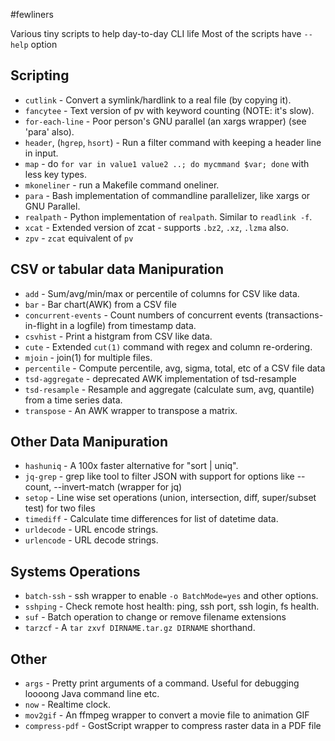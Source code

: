 #fewliners

Various tiny scripts to help day-to-day CLI life
Most of the scripts have `--help` option


## Scripting
* `cutlink`       - Convert a symlink/hardlink to a real file (by copying it).
* `fancytee`      - Text version of pv with keyword counting (NOTE: it's slow).
* `for-each-line` - Poor person's GNU parallel (an xargs wrapper) (see 'para' also).
* `header`, (`hgrep`, `hsort`)
                  - Run a filter command with keeping a header line in input.
* `map`           - do `for var in value1 value2 ..; do mycmmand $var; done` with less key types.
* `mkoneliner`    - run a Makefile command oneliner.
* `para`          - Bash implementation of commandline parallelizer, like xargs or GNU Parallel.
* `realpath`      - Python implementation of `realpath`. Similar to `readlink -f`.
* `xcat`          - Extended version of zcat - supports `.bz2`, `.xz`, `.lzma` also.
* `zpv`           - `zcat` equivalent of `pv`

## CSV or tabular data Manipuration
* `add`           - Sum/avg/min/max or percentile of columns for CSV like data.
* `bar`           - Bar chart(AWK) from a CSV file
* `concurrent-events`
                  -  Count numbers of concurrent events (transactions-in-flight in a logfile) from timestamp data.
* `csvhist`       - Print a histgram from CSV like data.
* `cute`          - Extended `cut(1)` command with regex and column re-ordering.
* `mjoin`         - join(1) for multiple files.
* `percentile`    - Compute percentile, avg, sigma, total, etc of a CSV file data
* `tsd-aggregate` - deprecated AWK implementation of tsd-resample
* `tsd-resample`  - Resample and aggregate (calculate sum, avg, quantile) from a time series data.
* `transpose`     - An AWK wrapper to transpose a matrix.

## Other Data Manipuration
* `hashuniq`      - A 100x faster alternative for "sort | uniq".
* `jq-grep`       - grep like tool to filter JSON with support for options like --count, --invert-match (wrapper for jq)
* `setop`         - Line wise set operations (union, intersection, diff, super/subset test) for two files
* `timediff`      - Calculate time differences for list of datetime data.
* `urldecode`     - URL encode strings.
* `urlencode`     - URL decode strings.

## Systems Operations
* `batch-ssh`     - ssh wrapper to enable `-o BatchMode=yes` and other options.
* `sshping`       - Check remote host health: ping, ssh port, ssh login, fs health.
* `suf`           - Batch operation to change or remove filename extensions
* `tarzcf`        - A `tar zxvf DIRNAME.tar.gz DIRNAME` shorthand.

## Other
* `args`          - Pretty print arguments of a command. Useful for debugging loooong Java command line etc.
* `now`           - Realtime clock.
* `mov2gif`       - An ffmpeg wrapper to convert a movie file to animation GIF
* `compress-pdf`  - GostScript wrapper to compress raster data in a PDF file
